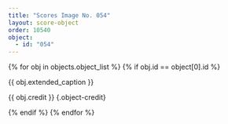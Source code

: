 ```yaml
---
title: "Scores Image No. 054"
layout: score-object
order: 10540
object:
  - id: "054"
---
```


{% for obj in objects.object_list %}
{% if obj.id == object[0].id %}

{{ obj.extended_caption }}

{{ obj.credit }} {.object-credit}

{% endif %}
{% endfor %}
